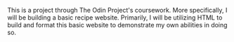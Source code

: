 This is a project through The Odin Project's coursework. More specifically, I will be building a basic recipe website. Primarily, I will be utilizing HTML to build and format this basic website to demonstrate my own abilities in doing so.